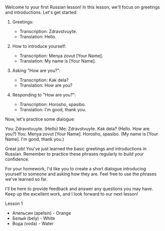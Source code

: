 
Welcome to your first Russian lesson! In this lesson, we'll focus on greetings and introductions. Let's get started:

1. Greetings:
   - Transcription: Zdravstvuyte.
   - Translation: Hello.

2. How to introduce yourself:
   - Transcription: Menya zovut [Your Name].
   - Translation: My name is [Your Name].

3. Asking "How are you?":
   - Transcription: Kak dela?
   - Translation: How are you?

4. Responding to "How are you?":
   - Transcription: Horosho, spasibo.
   - Translation: I'm good, thank you.

Now, let's practice some dialogue:

You: Zdravstvuyte. (Hello)
Me: Zdravstvuyte. Kak dela? (Hello. How are you?)
You: Menya zovut [Your Name]. Horosho, spasibo. (My name is [Your Name]. I'm good, thank you.)

Great job! You've just learned the basic greetings and introductions in Russian. Remember to practice these phrases regularly to build your confidence.

For your homework, I'd like you to create a short dialogue introducing yourself to someone and asking how they are. Feel free to use the phrases we've learned so far.

I'll be here to provide feedback and answer any questions you may have. Keep up the excellent work, and I look forward to our next lesson!



Lesson 1

- Апельсин (apelsin) - Orange
- Белый (bely) - White
- Вода (voda) - Water